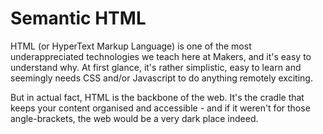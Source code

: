 # Semantic HTML

HTML (or HyperText Markup Language) is one of the most underappreciated technologies we teach here at Makers, and it's easy to understand why. At first glance, it's rather simplistic, easy to learn and seemingly needs CSS and/or Javascript to do anything remotely exciting.

But in actual fact, HTML is the backbone of the web. It's the cradle that keeps your content organised and accessible - and if it weren't for those angle-brackets, the web would be a very dark place indeed.